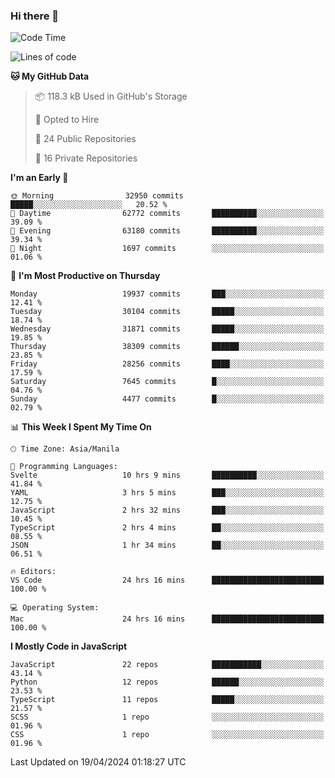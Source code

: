 ### Hi there 👋

<!--START_SECTION:waka-->
![Code Time](http://img.shields.io/badge/Code%20Time-676%20hrs%2011%20mins-blue)

![Lines of code](https://img.shields.io/badge/From%20Hello%20World%20I%27ve%20Written-64.1%20million%20lines%20of%20code-blue)

**🐱 My GitHub Data** 

> 📦 118.3 kB Used in GitHub's Storage 
 > 
> 💼 Opted to Hire
 > 
> 📜 24 Public Repositories 
 > 
> 🔑 16 Private Repositories 
 > 
**I'm an Early 🐤** 

```text
🌞 Morning                32950 commits       █████░░░░░░░░░░░░░░░░░░░░   20.52 % 
🌆 Daytime                62772 commits       ██████████░░░░░░░░░░░░░░░   39.09 % 
🌃 Evening                63180 commits       ██████████░░░░░░░░░░░░░░░   39.34 % 
🌙 Night                  1697 commits        ░░░░░░░░░░░░░░░░░░░░░░░░░   01.06 % 
```
📅 **I'm Most Productive on Thursday** 

```text
Monday                   19937 commits       ███░░░░░░░░░░░░░░░░░░░░░░   12.41 % 
Tuesday                  30104 commits       █████░░░░░░░░░░░░░░░░░░░░   18.74 % 
Wednesday                31871 commits       █████░░░░░░░░░░░░░░░░░░░░   19.85 % 
Thursday                 38309 commits       ██████░░░░░░░░░░░░░░░░░░░   23.85 % 
Friday                   28256 commits       ████░░░░░░░░░░░░░░░░░░░░░   17.59 % 
Saturday                 7645 commits        █░░░░░░░░░░░░░░░░░░░░░░░░   04.76 % 
Sunday                   4477 commits        █░░░░░░░░░░░░░░░░░░░░░░░░   02.79 % 
```


📊 **This Week I Spent My Time On** 

```text
🕑︎ Time Zone: Asia/Manila

💬 Programming Languages: 
Svelte                   10 hrs 9 mins       ██████████░░░░░░░░░░░░░░░   41.84 % 
YAML                     3 hrs 5 mins        ███░░░░░░░░░░░░░░░░░░░░░░   12.75 % 
JavaScript               2 hrs 32 mins       ███░░░░░░░░░░░░░░░░░░░░░░   10.45 % 
TypeScript               2 hrs 4 mins        ██░░░░░░░░░░░░░░░░░░░░░░░   08.55 % 
JSON                     1 hr 34 mins        ██░░░░░░░░░░░░░░░░░░░░░░░   06.51 % 

🔥 Editors: 
VS Code                  24 hrs 16 mins      █████████████████████████   100.00 % 

💻 Operating System: 
Mac                      24 hrs 16 mins      █████████████████████████   100.00 % 
```

**I Mostly Code in JavaScript** 

```text
JavaScript               22 repos            ███████████░░░░░░░░░░░░░░   43.14 % 
Python                   12 repos            ██████░░░░░░░░░░░░░░░░░░░   23.53 % 
TypeScript               11 repos            █████░░░░░░░░░░░░░░░░░░░░   21.57 % 
SCSS                     1 repo              ░░░░░░░░░░░░░░░░░░░░░░░░░   01.96 % 
CSS                      1 repo              ░░░░░░░░░░░░░░░░░░░░░░░░░   01.96 % 
```




 Last Updated on 19/04/2024 01:18:27 UTC
<!--END_SECTION:waka-->
